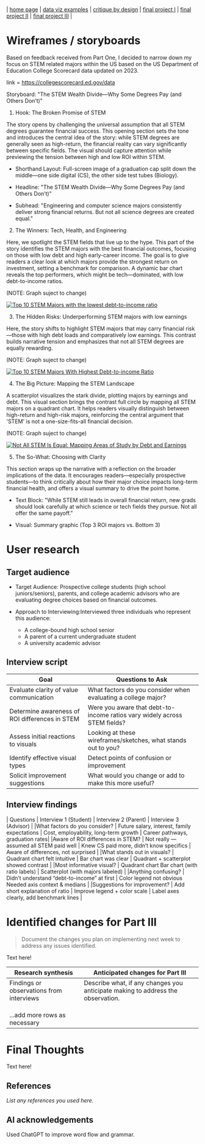 | [home page](https://cmustudent.github.io/tswd-portfolio-templates/) | [data viz examples](dataviz-examples) | [critique by design](critique-by-design) | [final project I](final-project-part-one) | [final project II](final-project-part-two) | [final project III](final-project-part-three) |

# Wireframes / storyboards
Based on feedback received from Part One, I decided to narrow down my focus on STEM related majors within the US based on the US Department of Education College Scorecard data updated on 2023.

link = https://collegescorecard.ed.gov/data   

Storyboard: "The STEM Wealth Divide—Why Some Degrees Pay (and Others Don’t)"
1. Hook: The Broken Promise of STEM

The story opens by challenging the universal assumption that all STEM degrees guarantee financial success. This opening section sets the tone and introduces the central idea of the story: while STEM degrees are generally seen as high-return, the financial reality can vary significantly between specific fields. The visual should capture attention while previewing the tension between high and low ROI within STEM.

- Shorthand Layout: Full-screen image of a graduation cap split down the middle—one side digital (CS), the other side test tubes (Biology).

- Headline: "The STEM Wealth Divide—Why Some Degrees Pay (and Others Don’t)"

- Subhead: "Engineering and computer science majors consistently deliver strong financial returns. But not all science degrees are created equal."

2. The Winners: Tech, Health, and Engineering

Here, we spotlight the STEM fields that live up to the hype. This part of the story identifies the STEM majors with the best financial outcomes, focusing on those with low debt and high early-career income. The goal is to give readers a clear look at which majors provide the strongest return on investment, setting a benchmark for comparison. A dynamic bar chart reveals the top performers, which might be tech—dominated, with low debt-to-income ratios. 

(NOTE: Graph suject to change)

<div class='tableauPlaceholder' id='viz1744876238060' style='position: relative'><noscript><a href='#'><img alt='Top 10 STEM Majors with the lowest debt-to-income ratio ' src='https:&#47;&#47;public.tableau.com&#47;static&#47;images&#47;Fi&#47;FinalProjectChart1&#47;Sheet1&#47;1_rss.png' style='border: none' /></a></noscript><object class='tableauViz'  style='display:none;'><param name='host_url' value='https%3A%2F%2Fpublic.tableau.com%2F' /> <param name='embed_code_version' value='3' /> <param name='site_root' value='' /><param name='name' value='FinalProjectChart1&#47;Sheet1' /><param name='tabs' value='no' /><param name='toolbar' value='yes' /><param name='static_image' value='https:&#47;&#47;public.tableau.com&#47;static&#47;images&#47;Fi&#47;FinalProjectChart1&#47;Sheet1&#47;1.png' /> <param name='animate_transition' value='yes' /><param name='display_static_image' value='yes' /><param name='display_spinner' value='yes' /><param name='display_overlay' value='yes' /><param name='display_count' value='yes' /><param name='language' value='en-US' /></object></div>                
<script type='text/javascript'>                    
 var divElement = document.getElementById('viz1744876238060');                    
 var vizElement = divElement.getElementsByTagName('object')[0];                    vizElement.style.width='100%';vizElement.style.height=(divElement.offsetWidth*0.75)+'px';                    
 var scriptElement = document.createElement('script');                    
 scriptElement.src = 'https://public.tableau.com/javascripts/api/viz_v1.js';                    
 vizElement.parentNode.insertBefore(scriptElement, vizElement);                
</script>

3. The Hidden Risks: Underperforming STEM majors with low earnings

Here, the story shifts to highlight STEM majors that may carry financial risk—those with high debt loads and comparatively low earnings. This contrast builds narrative tension and emphasizes that not all STEM degrees are equally rewarding.

(NOTE: Graph suject to change)

<div class='tableauPlaceholder' id='viz1744876031733' style='position: relative'><noscript><a href='#'><img alt='Top 10 STEM Majors With Highest Debt-to-income Ratio ' src='https:&#47;&#47;public.tableau.com&#47;static&#47;images&#47;Fi&#47;FinalProjectChart2_17442584742100&#47;Sheet2&#47;1_rss.png' style='border: none' /></a></noscript><object class='tableauViz'  style='display:none;'><param name='host_url' value='https%3A%2F%2Fpublic.tableau.com%2F' /> <param name='embed_code_version' value='3' /> <param name='site_root' value='' /><param name='name' value='FinalProjectChart2_17442584742100&#47;Sheet2' /><param name='tabs' value='no' /><param name='toolbar' value='yes' /><param name='static_image' value='https:&#47;&#47;public.tableau.com&#47;static&#47;images&#47;Fi&#47;FinalProjectChart2_17442584742100&#47;Sheet2&#47;1.png' /> <param name='animate_transition' value='yes' /><param name='display_static_image' value='yes' /><param name='display_spinner' value='yes' /><param name='display_overlay' value='yes' /><param name='display_count' value='yes' /><param name='language' value='en-US' /></object></div>                <script type='text/javascript'>                    
 var divElement = document.getElementById('viz1744876031733');                    
 var vizElement = divElement.getElementsByTagName('object')[0];                    vizElement.style.width='100%';vizElement.style.height=(divElement.offsetWidth*0.75)+'px';                    
 var scriptElement = document.createElement('script');                    
 scriptElement.src = 'https://public.tableau.com/javascripts/api/viz_v1.js';                    
 vizElement.parentNode.insertBefore(scriptElement, vizElement);                
</script>

4. The Big Picture: Mapping the STEM Landscape

A scatterplot visualizes the stark divide, plotting majors by earnings and debt. This visual section brings the contrast full circle by mapping all STEM majors on a quadrant chart. It helps readers visually distinguish between high-return and high-risk majors, reinforcing the central argument that 'STEM' is not a one-size-fits-all financial decision.

(NOTE: Graph suject to change)

<div class='tableauPlaceholder' id='viz1744876517895' style='position: relative'><noscript><a href='#'><img alt='Not All STEM Is Equal: Mapping Areas of Study by Debt and Earnings ' src='https:&#47;&#47;public.tableau.com&#47;static&#47;images&#47;Fi&#47;FinalProjectChart3&#47;Sheet3&#47;1_rss.png' style='border: none' /></a></noscript><object class='tableauViz'  style='display:none;'><param name='host_url' value='https%3A%2F%2Fpublic.tableau.com%2F' /> <param name='embed_code_version' value='3' /> <param name='site_root' value='' /><param name='name' value='FinalProjectChart3&#47;Sheet3' /><param name='tabs' value='no' /><param name='toolbar' value='yes' /><param name='static_image' value='https:&#47;&#47;public.tableau.com&#47;static&#47;images&#47;Fi&#47;FinalProjectChart3&#47;Sheet3&#47;1.png' /> <param name='animate_transition' value='yes' /><param name='display_static_image' value='yes' /><param name='display_spinner' value='yes' /><param name='display_overlay' value='yes' /><param name='display_count' value='yes' /><param name='language' value='en-US' /></object></div>                
<script type='text/javascript'>                    
 var divElement = document.getElementById('viz1744876517895');                    
 var vizElement = divElement.getElementsByTagName('object')[0];                    vizElement.style.width='100%';vizElement.style.height=(divElement.offsetWidth*0.75)+'px';                    
 var scriptElement = document.createElement('script');                    
 scriptElement.src = 'https://public.tableau.com/javascripts/api/viz_v1.js';                    
 vizElement.parentNode.insertBefore(scriptElement, vizElement);                
</script>

5. The So-What: Choosing with Clarity

This section wraps up the narrative with a reflection on the broader implications of the data. It encourages readers—especially prospective students—to think critically about how their major choice impacts long-term financial health, and offers a visual summary to drive the point home.

- Text Block: "While STEM still leads in overall financial return, new grads should look carefully at which science or tech fields they pursue. Not all offer the same payoff."

- Visual: Summary graphic (Top 3 ROI majors vs. Bottom 3)

# User research 

## Target audience

- Target Audience: Prospective college students (high school juniors/seniors), parents, and college academic advisors who are evaluating degree choices based on financial outcomes.

- Approach to Interviewing:Interviewed three individuals who represent this audience:
  - A college-bound high school senior
  - A parent of a current undergraduate student
  - A university academic advisor

## Interview script

| Goal | Questions to Ask |
|------|------------------|
|Evaluate clarity of value communication|What factors do you consider when evaluating a college major?|
|Determine awareness of ROI differences in STEM|Were you aware that debt-to-income ratios vary widely across STEM fields?|
|Assess initial reactions to visuals|Looking at these wireframes/sketches, what stands out to you?|
|Identify effective visual types|Detect points of confusion or improvement|
|Solicit improvement suggestions|What would you change or add to make this more useful?|

## Interview findings

| Questions	| Interview 1 (Student)	| Interview 2 (Parent)	| Interview 3 (Advisor) | 
|What factors do you consider?	| Future salary, interest, family expectations	| Cost, employability, long-term growth	| Career pathways, graduation rates|
|Aware of ROI differences in STEM?	| Not really — assumed all STEM paid well	| Knew CS paid more, didn’t know specifics	| Aware of differences, not surprised | 
|What stands out in visuals?	| Quadrant chart felt intuitive	| Bar chart was clear	| Quadrant + scatterplot showed contrast |
|Most informative visual?	| Quadrant chart	Bar chart (with ratio labels)	| Scatterplot (with majors labeled) | 
|Anything confusing?	| Didn’t understand “debt-to-income” at first	| Color legend not obvious	Needed axis context & medians | 
|Suggestions for improvement?	| Add short explanation of ratio	| Improve legend + color scale	| Label axes clearly, add benchmark lines |


# Identified changes for Part III
> Document the changes you plan on implementing next week to address any issues identified.  

Text here!

| Research synthesis                       | Anticipated changes for Part III                                                |
|------------------------------------------|---------------------------------------------------------------------------------|
| Findings or observations from interviews | Describe what, if any changes you anticipate making to address the observation. |
|                                          |                                                                                 |
|                                          |                                                                                 |
|                                          |                                                                                 |
| ...add more rows as necessary            |                                                                                 |

# Final Thoughts
Text here!

## References
_List any references you used here._

## AI acknowledgements
Used ChatGPT to improve word flow and grammar.

